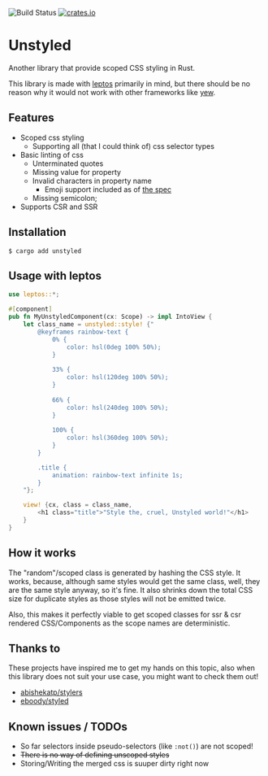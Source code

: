 ![Build Status](https://github.com/YannikSc/unstyled/actions/workflows/rust.yml/badge.svg) [![crates.io](https://img.shields.io/crates/v/unstyled)](https://crates.io/crates/unstyled)

# Unstyled

Another library that provide scoped CSS styling in Rust.

This library is made with [leptos](https://github.com/leptos-rs/leptos) primarily in mind, but there should be no reason
why it would not work with other
frameworks like [yew](https://github.com/yewstack/yew).

## Features

- Scoped css styling
  - Supporting all (that I could think of) css selector types
- Basic linting of css
  - Unterminated quotes
  - Missing value for property
  - Invalid characters in property name
    - Emoji support included as of [the spec](https://www.w3.org/TR/CSS22/syndata.html#value-def-identifier)
  - Missing semicolon;
- Supports CSR and SSR

## Installation

```
$ cargo add unstyled
```

## Usage with leptos

```rust
use leptos::*;

#[component]
pub fn MyUnstyledComponent(cx: Scope) -> impl IntoView {
    let class_name = unstyled::style! {"
        @keyframes rainbow-text {
            0% {
                color: hsl(0deg 100% 50%);
            }
        
            33% {
                color: hsl(120deg 100% 50%);
            }
        
            66% {
                color: hsl(240deg 100% 50%);
            }
        
            100% {
                color: hsl(360deg 100% 50%);
            }
        }

        .title {
            animation: rainbow-text infinite 1s;
        }
    "};

    view! {cx, class = class_name,
        <h1 class="title">"Style the, cruel, Unstyled world!"</h1>
    }
}

```

## How it works

The "random"/scoped class is generated by hashing the CSS style. It works, because, although same styles would get the
same class, well, they are the same style anyway, so it's fine. It also shrinks down the total CSS size for duplicate
styles as those styles will not be emitted twice.

Also, this makes it perfectly viable to get scoped classes for ssr & csr rendered CSS/Components as the scope names are
deterministic.

## Thanks to

These projects have inspired me to get my hands on this topic, also when this library does not suit your use case, you
might want to check them out!

- [abishekatp/stylers](https://github.com/abishekatp/stylers)
- [eboody/styled](https://github.com/eboody/styled)

## Known issues / TODOs

- So far selectors inside pseudo-selectors (like `:not()`) are not scoped!
- ~~There is no way of defining unscoped styles~~
- Storing/Writing the merged css is suuper dirty right now


